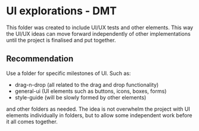 # UI explorations - DMT

This folder was created to include UI/UX tests and other elements. This way the UI/UX ideas can move forward independently of other implementations until the project is finalised and put together. 


## Recommendation

Use a folder for specific milestones of UI. Such as: 

- drag-n-drop (all related to the drag and drop functionality)
- general-ui (UI elements such as buttons, icons, boxes, forms)
- style-guide (will be slowly formed by other elements)

and other folders as needed. The idea is not overwhelm the project with UI elements individually in folders, but to allow some independent work before it all comes together.